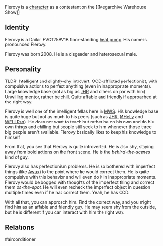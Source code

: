 Flerovy is a [character](Characters) as a contestant on the [[Megarchive Warehouse Show]].

## Identity

Flerovy is a Daikin FVQ125BV1B floor-standing [heat pump](Air%20Conditioners.md). His name is pronounced Flerovy.

Flerovy was born 2008. He is a cisgender and heterosexual male.

## Personality

TLDR: Intelligent and slightly-shy introvert. OCD-afflicted perfectionist, with compulsive actions to perfect anything (even in inappropriate moments). Large knowledge base (not as big as [JHR](AEX.md#JHR) and others on par with him) Unwilling mentor, rather be chill. Quite affable and friendly if approached at the right way.

Flerovy is well one of the intelligent fellas here in [MWS](Megarchive%20Warehouse%20Show.md). His knowledge base is quite huge but not as much to his peers (such as [JHR](AEX.md#JHR), [MHeLy](MHeLy.md) and [WELLPan](WELLPan.md)). He does not want to teach but rather be on his own and do his own things and chilling but people still seek to him whenever those three big people aren't available. Flerovy basically likes to keep his knowledge to himself.

From that, you see that Flerovy is quite introverted. He is also shy, staying away from bold actions on the front scene. He is the *behind-the-scenes* kind of guy. 

Flerovy also has perfectionism problems. He is so bothered with imperfect things (like [Awux](Awux.md)) to the point where he would correct them. He is quite compulsive with this behavior and will even do it in inappropriate moments. Flerovy would be bogged with thoughts of the imperfect thing and correct them *on-the-spot*. He will even recheck the imperfect object in question multiple times even if he has correct them. Yeah, he has OCD.

With all that, you can approach him. Find the correct way, and you might find him as an affable and friendly guy. He may seem shy from the outside, but he is different if you can interact with him the right way.

## Relations

#airconditioner 